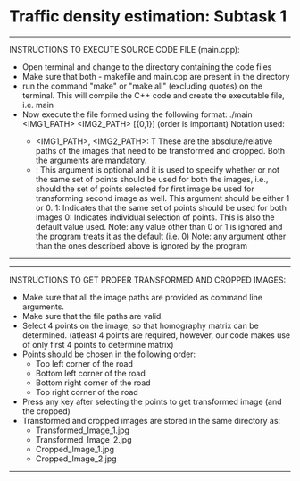 # Traffic density estimation: Subtask 1

----------------------------------------------------------------------------
INSTRUCTIONS TO EXECUTE SOURCE CODE FILE (main.cpp):
- Open terminal and change to the directory containing the code files
- Make sure that both - makefile and main.cpp are present in the directory
- run the command "make" or "make all" (excluding quotes) on the terminal.
  This will compile the C++ code and create the executable file, i.e. main
- Now execute the file formed using the following format:
  ./main <IMG1_PATH> <IMG2_PATH> [<SAME>{0,1}]
                                                  (order is important)
  Notation used:
  - <IMG1_PATH>, <IMG2_PATH>: T
     These are the absolute/relative paths of the images that need to be 
     transformed and cropped. Both the arguments are mandatory.
  - <SAME>:
     This argument is optional and it is used to specify whether or not 
     the same set of points should be used for both the images, i.e., should
     the set of points selected for first image be used for transforming
     second image as well. This argument should be either 1 or 0.
     1: Indicates that the same set of points should be used for both images
     0: Indicates individual selection of points. This is also the default
        value used.
Note: any value other than 0 or 1 is ignored and the program treats it as
      the default (i.e. 0)
Note: any argument other than the ones described above is ignored by the
      program
---------------------------------------------------------------------------

---------------------------------------------------------------------------
INSTRUCTIONS TO GET PROPER TRANSFORMED AND CROPPED IMAGES:
- Make sure that all the image paths are provided as command line arguments.
- Make sure that the file paths are valid.
- Select 4 points on the image, so that homography matrix can be
  determined. (atleast 4 points are required, however, our code makes use
  of only first 4 points to determine matrix)
- Points should be chosen in the following order:
	- Top left corner of the road
	- Bottom left corner of the road
	- Bottom right corner of the road
	- Top right corner of the road
- Press any key after selecting the points to get transformed image (and
  the cropped)
- Transformed and cropped images are stored in the same directory as:
	- Transformed_Image_1.jpg
	- Transformed_Image_2.jpg
	- Cropped_Image_1.jpg
	- Cropped_Image_2.jpg
---------------------------------------------------------------------------	  
	   
